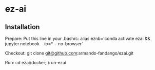 # ez-ai

## Installation

Prepare:
Put this line in your .bashrc:
alias eznb='conda activate ezai && jupyter notebook --ip=* --no-browser'

Checkout: 
git clone git@github.com:armando-fandango/ezai.git

Run:
cd ezai/docker;./run-ezai


